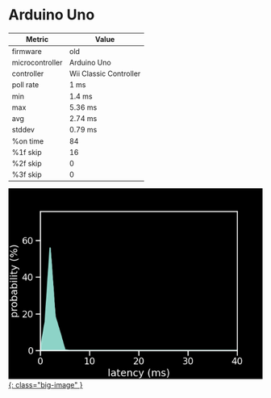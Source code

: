 # Arduino Uno

| Metric          | Value                  |
| --------------- | ---------------------- |
| firmware        | old                    |
| microcontroller | Arduino Uno            |
| controller      | Wii Classic Controller |
| poll rate       | 1 ms                   |
| min             | 1.4 ms                 |
| max             | 5.36 ms                |
| avg             | 2.74 ms                |
| stddev          | 0.79 ms                |
| %on time        | 84                     |
| %1f skip        | 16                     |
| %2f skip        | 0                      |
| %3f skip        | 0                      |

[![Graph](/assets/images/results/ardwiino_classic_uno.png){: class="big-image" }](/assets/images/results/ardwiino_classic_uno.png)

